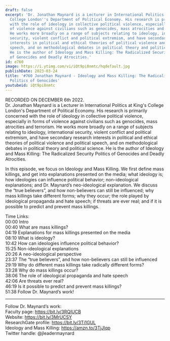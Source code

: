 ```yaml
---
draft: false
excerpt: 'Dr. Jonathan Maynard is a Lecturer in International Politics at King''s
  College London''s Department of Political Economy. His research is primarily concerned
  with the role of ideology in collective political violence, especially in forms
  of violence against civilians such as genocides, mass atrocities and terrorism.
  He works more broadly on a range of subjects relating to ideology, international
  security, violent conflict and political extremism, and have secondary research
  interests in political and ethical theories of political violence and political
  speech, and on methodological debates in political theory and political science.
  He is the author of Ideology and Mass Killing: The Radicalized Security Politics
  of Genocides and Deadly Atrocities.'
id: e760
image: https://i.ytimg.com/vi/iQt9pi8nmtc/hqdefault.jpg
publishDate: 2023-03-24
title: '#760 Jonathan Maynard - Ideology and Mass Killing: The Radicalized Security
  Politics of Genocides'
youtubeid: iQt9pi8nmtc
---
```

RECORDED ON DECEMBER 6th 2022.  
Dr. Jonathan Maynard is a Lecturer in International Politics at King's College London's Department of Political Economy. His research is primarily concerned with the role of ideology in collective political violence, especially in forms of violence against civilians such as genocides, mass atrocities and terrorism. He works more broadly on a range of subjects relating to ideology, international security, violent conflict and political extremism, and have secondary research interests in political and ethical theories of political violence and political speech, and on methodological debates in political theory and political science. He is the author of Ideology and Mass Killing: The Radicalized Security Politics of Genocides and Deadly Atrocities.

In this episode, we focus on Ideology and Mass Killing. We first define mass killings, and get into explanations presented on the media; what ideology is; how ideologies can influence political behavior; non-ideological explanations; and Dr. Maynard’s neo-ideological explanation. We discuss the “true believers”, and how non-believers can still be influenced; why mass killings take different forms; why they occur; the role played by ideological propaganda and hate speech; if threats are ever real; and if it is possible to predict and prevent mass killings.


Time Links:  
00:00 Intro  
00:40  What are mass killings?  
04:19  Explanations for mass killings presented on the media  
08:10  What is ideology?  
10:42  How can ideologies influence political behavior?  
15:25  Non-ideological explanations  
20:26  A neo-ideological perspective  
23:37  The “true believers”, and how non-believers can still be influenced  
29:19  Why do different mass killings take radically different forms?  
33:28  Why do mass killings occur?  
38:06  The role of ideological propaganda and hate speech  
42:06  Are threats ever real?  
46:19  Is it possible to predict and prevent mass killings?  
51:38  Follow Dr. Maynard’s work!

---

Follow Dr. Maynard’s work:  
Faculty page: https://bit.ly/3RQIUCB  
Website: https://bit.ly/3MrUCSY  
ResearchGate profile: https://bit.ly/3Ti1GUL  
Ideology and Mass Killing: https://amzn.to/3TjJlqp  
Twitter handle: @jleadermaynard
